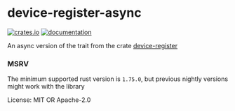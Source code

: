 # device-register-async

[![crates.io](https://img.shields.io/crates/v/device-register-async)](https://crates.io/crates/device-register-async) [![documentation](https://docs.rs/device-register-async/badge.svg)](https://docs.rs/device-register-async)

An async version of the trait from the crate [device-register](device_register)

### MSRV
The minimum supported rust version is `1.75.0`, but previous nightly versions might work with the library

License: MIT OR Apache-2.0
